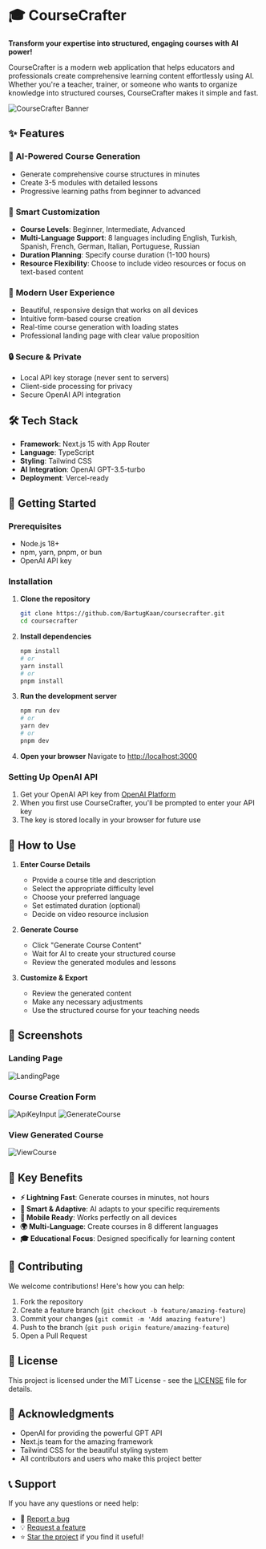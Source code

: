 # 🎓 CourseCrafter

**Transform your expertise into structured, engaging courses with AI power!**

CourseCrafter is a modern web application that helps educators and professionals create comprehensive learning content effortlessly using AI. Whether you're a teacher, trainer, or someone who wants to organize knowledge into structured courses, CourseCrafter makes it simple and fast.

![CourseCrafter Banner](https://img.shields.io/badge/CourseCrafter-AI%20Powered%20Course%20Creation-green?style=for-the-badge&logo=graduation-cap)

## ✨ Features

### 🚀 **AI-Powered Course Generation**

- Generate comprehensive course structures in minutes
- Create 3-5 modules with detailed lessons
- Progressive learning paths from beginner to advanced

### 🎯 **Smart Customization**

- **Course Levels**: Beginner, Intermediate, Advanced
- **Multi-Language Support**: 8 languages including English, Turkish, Spanish, French, German, Italian, Portuguese, Russian
- **Duration Planning**: Specify course duration (1-100 hours)
- **Resource Flexibility**: Choose to include video resources or focus on text-based content

### 📱 **Modern User Experience**

- Beautiful, responsive design that works on all devices
- Intuitive form-based course creation
- Real-time course generation with loading states
- Professional landing page with clear value proposition

### 🔒 **Secure & Private**

- Local API key storage (never sent to servers)
- Client-side processing for privacy
- Secure OpenAI API integration

## 🛠️ Tech Stack

- **Framework**: Next.js 15 with App Router
- **Language**: TypeScript
- **Styling**: Tailwind CSS
- **AI Integration**: OpenAI GPT-3.5-turbo
- **Deployment**: Vercel-ready

## 🚀 Getting Started

### Prerequisites

- Node.js 18+
- npm, yarn, pnpm, or bun
- OpenAI API key

### Installation

1. **Clone the repository**

   ```bash
   git clone https://github.com/BartugKaan/coursecrafter.git
   cd coursecrafter
   ```

2. **Install dependencies**

   ```bash
   npm install
   # or
   yarn install
   # or
   pnpm install
   ```

3. **Run the development server**

   ```bash
   npm run dev
   # or
   yarn dev
   # or
   pnpm dev
   ```

4. **Open your browser**
   Navigate to [http://localhost:3000](http://localhost:3000)

### Setting Up OpenAI API

1. Get your OpenAI API key from [OpenAI Platform](https://platform.openai.com/api-keys)
2. When you first use CourseCrafter, you'll be prompted to enter your API key
3. The key is stored locally in your browser for future use

## 📖 How to Use

1. **Enter Course Details**

   - Provide a course title and description
   - Select the appropriate difficulty level
   - Choose your preferred language
   - Set estimated duration (optional)
   - Decide on video resource inclusion

2. **Generate Course**

   - Click "Generate Course Content"
   - Wait for AI to create your structured course
   - Review the generated modules and lessons

3. **Customize & Export**
   - Review the generated content
   - Make any necessary adjustments
   - Use the structured course for your teaching needs

## 🎨 Screenshots


### Landing Page


![LandingPage](https://github.com/user-attachments/assets/0ac0bcff-9bb9-4f35-97c7-5ef45767761a)


### Course Creation Form

![ApıKeyInput](https://github.com/user-attachments/assets/ea87689d-6688-4502-a133-26ddd211eeee)
![GenerateCourse](https://github.com/user-attachments/assets/2c7c25b9-602e-409a-b145-4377199479bb)

### View Generated Course

![ViewCourse](https://github.com/user-attachments/assets/fa25e717-67ca-4f7e-a10c-91dfe22b06c6)



## 🌟 Key Benefits

- **⚡ Lightning Fast**: Generate courses in minutes, not hours
- **🎯 Smart & Adaptive**: AI adapts to your specific requirements
- **📱 Mobile Ready**: Works perfectly on all devices
- **🌍 Multi-Language**: Create courses in 8 different languages
- **🎓 Educational Focus**: Designed specifically for learning content

## 🤝 Contributing

We welcome contributions! Here's how you can help:

1. Fork the repository
2. Create a feature branch (`git checkout -b feature/amazing-feature`)
3. Commit your changes (`git commit -m 'Add amazing feature'`)
4. Push to the branch (`git push origin feature/amazing-feature`)
5. Open a Pull Request

## 📝 License

This project is licensed under the MIT License - see the [LICENSE](LICENSE) file for details.

## 🙏 Acknowledgments

- OpenAI for providing the powerful GPT API
- Next.js team for the amazing framework
- Tailwind CSS for the beautiful styling system
- All contributors and users who make this project better

## 📞 Support

If you have any questions or need help:

- 🐛 [Report a bug](https://github.com/BartugKaan/coursecrafter/issues)
- 💡 [Request a feature](https://github.com/BartugKaan/coursecrafter/issues)
- ⭐ [Star the project](https://github.com/BartugKaan/coursecrafter) if you find it useful!
